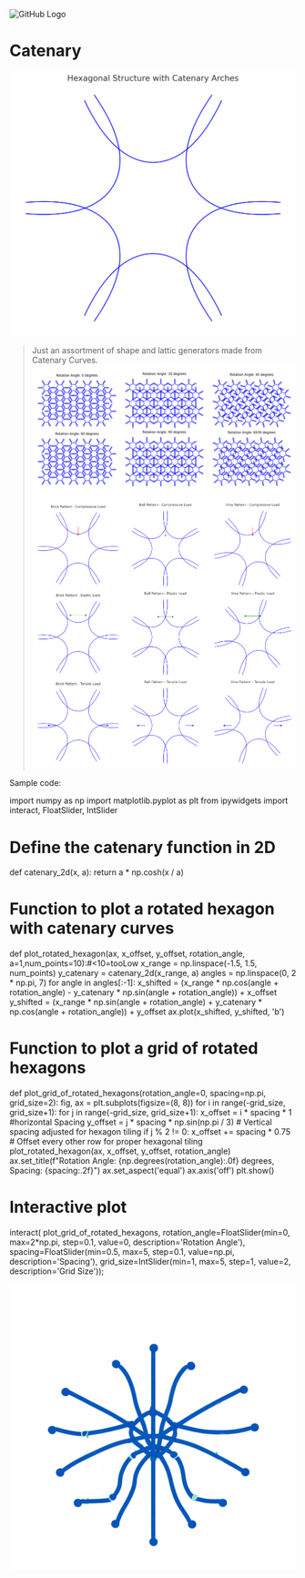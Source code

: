 ![GitHub Logo](https://github.githubassets.com/assets/mona-loading-default-c3c7aad1282f.gif)
# Catenary
![Catenary ShapesPi](https://github.com/CosmicIndustries/CatenaryShapes/blob/main/file-10ObPhzAXl1KZfUE3s5sMrzd.png?raw=true)

  > Just an assortment of shape and lattic generators made from Catenary Curves.
![Catenary ShapesPi](https://github.com/CosmicIndustries/CatenaryShapes/blob/main/pi.png?raw=true)
![Catenary Shapes3](https://github.com/CosmicIndustries/CatenaryShapes/blob/main/3Tests.png?raw=true)

Sample code:
>
import numpy as np
import matplotlib.pyplot as plt
from ipywidgets import interact, FloatSlider, IntSlider

# Define the catenary function in 2D
def catenary_2d(x, a):
    return a * np.cosh(x / a)

# Function to plot a rotated hexagon with catenary curves
def plot_rotated_hexagon(ax, x_offset, y_offset, rotation_angle, a=1,num_points=10):#<10=tooLow
    x_range = np.linspace(-1.5, 1.5, num_points)
    y_catenary = catenary_2d(x_range, a)
    angles = np.linspace(0, 2 * np.pi, 7)
    for angle in angles[:-1]:
        x_shifted = (x_range * np.cos(angle + rotation_angle) - y_catenary * np.sin(angle + rotation_angle)) + x_offset
        y_shifted = (x_range * np.sin(angle + rotation_angle) + y_catenary * np.cos(angle + rotation_angle)) + y_offset
        ax.plot(x_shifted, y_shifted, 'b')

# Function to plot a grid of rotated hexagons
def plot_grid_of_rotated_hexagons(rotation_angle=0, spacing=np.pi, grid_size=2):
    fig, ax = plt.subplots(figsize=(8, 8))
    for i in range(-grid_size, grid_size+1):
        for j in range(-grid_size, grid_size+1):
            x_offset = i * spacing * 1 #horizontal Spacing
            y_offset = j * spacing * np.sin(np.pi / 3)  # Vertical spacing adjusted for hexagon tiling
            if j % 2 != 0:
                x_offset += spacing * 0.75  # Offset every other row for proper hexagonal tiling
            plot_rotated_hexagon(ax, x_offset, y_offset, rotation_angle)
    ax.set_title(f"Rotation Angle: {np.degrees(rotation_angle):.0f} degrees, Spacing: {spacing:.2f}")
    ax.set_aspect('equal')
    ax.axis('off')
    plt.show()


# Interactive plot
interact(
        plot_grid_of_rotated_hexagons,
         rotation_angle=FloatSlider(min=0, max=2*np.pi, step=0.1, value=0, description='Rotation Angle'),
         spacing=FloatSlider(min=0.5, max=5, step=0.1, value=np.pi, description='Spacing'),
         grid_size=IntSlider(min=1, max=5, step=1, value=2, description='Grid Size'));

![Catenary Shapes?](https://github.com/CosmicIndustries/CatenaryShapes/blob/main/image.png?raw=true)
<!-- The image is a diagram of a hexagonal structure with catenary arches. The structure is made up of multiple interconnected lines that form a star-like shape. The lines are blue in color and are arranged in a way that they form a symmetrical pattern. The background is white, and there is text at the top of the image that reads "Hexagonal Structure with Catenary Arches". -->
